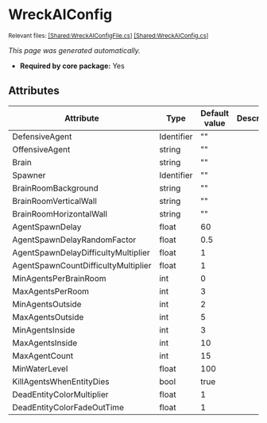 # WreckAIConfig
<sup>Relevant files: [[Shared:WreckAIConfigFile.cs]](https://github.com/Regalis11/Barotrauma/blob/master/Barotrauma/BarotraumaShared/SharedSource/ContentManagement/ContentFile/WreckAIConfigFile.cs) [[Shared:WreckAIConfig.cs]](https://github.com/Regalis11/Barotrauma/blob/master/Barotrauma/BarotraumaShared/SharedSource/Characters/AI/Wreck/WreckAIConfig.cs)</sup>

*This page was generated automatically.*

- **Required by core package:** Yes



## Attributes

| Attribute                           | Type       | Default value | Description |
|-------------------------------------|------------|---------------|-------------|
| DefensiveAgent                      | Identifier | ""            |             |
| OffensiveAgent                      | string     | ""            |             |
| Brain                               | string     | ""            |             |
| Spawner                             | Identifier | ""            |             |
| BrainRoomBackground                 | string     | ""            |             |
| BrainRoomVerticalWall               | string     | ""            |             |
| BrainRoomHorizontalWall             | string     | ""            |             |
| AgentSpawnDelay                     | float      | 60            |             |
| AgentSpawnDelayRandomFactor         | float      | 0.5           |             |
| AgentSpawnDelayDifficultyMultiplier | float      | 1             |             |
| AgentSpawnCountDifficultyMultiplier | float      | 1             |             |
| MinAgentsPerBrainRoom               | int        | 0             |             |
| MaxAgentsPerRoom                    | int        | 3             |             |
| MinAgentsOutside                    | int        | 2             |             |
| MaxAgentsOutside                    | int        | 5             |             |
| MinAgentsInside                     | int        | 3             |             |
| MaxAgentsInside                     | int        | 10            |             |
| MaxAgentCount                       | int        | 15            |             |
| MinWaterLevel                       | float      | 100           |             |
| KillAgentsWhenEntityDies            | bool       | true          |             |
| DeadEntityColorMultiplier           | float      | 1             |             |
| DeadEntityColorFadeOutTime          | float      | 1             |             |



